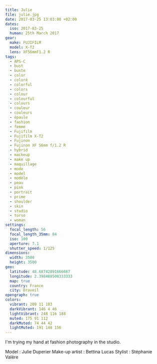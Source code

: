 ```yaml
---
title: Julie
file: julie.jpg
date: 2017-03-25 13:03:00 +02:00
dates:
  iso: 2017-03-25
  human: 25th March 2017
gear:
  make: FUJIFILM
  model: X-T2
  lens: XF56mmF1.2 R
tags:
  - APS-C
  - bust
  - buste
  - color
  - coloré
  - colorful
  - colors
  - colour
  - colourful
  - colours
  - couleur
  - couleurs
  - épaule
  - fashion
  - femme
  - Fujifilm
  - Fujifilm X-T2
  - Fujinon
  - Fujinon XF 56mm f/1.2 R
  - hybrid
  - mackeup
  - make up
  - maquillage
  - mode
  - model
  - modèle
  - peau
  - pink
  - portrait
  - prime
  - shoulder
  - skin
  - studio
  - torso
  - woman
settings:
  focal_length: 56
  focal_length_35mm: 84
  iso: 100
  aperture: 7.1
  shutter_speed: 1/125
dimensions:
  width: 3500
  height: 3500
geo:
  latitude: 48.68742891666667
  longitude: 2.398488508333333
  map: true
  country: France
  city: Draveil
opengraph: true
colors:
  vibrant: 209 11 103
  darkVibrant: 146 4 46
  lightVibrant: 248 116 188
  muted: 175 91 112
  darkMuted: 74 44 42
  lightMuted: 191 148 156
---
```


I'm trying my hand at fashion photography in the studio.

Model : Julie Duperier
Make-up artist : Bettina Lucas
Stylist : Stéphanie Valère
